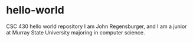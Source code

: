 # hello-world
CSC 430 hello world repository
I am John Regensburger, and I am a junior at Murray State University majoring in computer science.
